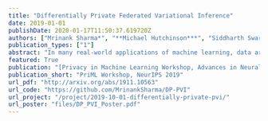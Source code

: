 ```yaml
---
title: "Differentially Private Federated Variational Inference"
date: 2019-01-01
publishDate: 2020-01-17T11:50:37.619720Z
authors: ["Mrinank Sharma*", "**Michael Hutchinson***", "Siddharth Swaroop", "Antti Honkela", "Richard E Turner"]
publication_types: ["1"]
abstract: "In many real-world applications of machine learning, data are distributed across many clients and cannot leave the devices they are stored on. Furthermore, each client's data, computational resources and communication constraints may be very different. This setting is known as federated learning, in which privacy is a key concern. Differential privacy is commonly used to provide mathematical privacy guarantees. This work, to the best of our knowledge, is the first to consider federated, differentially private, Bayesian learning. We build on Partitioned Variational Inference (PVI) which was recently developed to support approximate Bayesian inference in the federated setting. We modify the client-side optimisation of PVI to provide an ($backslashepsilon$, $backslashdelta$)-DP guarantee. We show that it is possible to learn moderately private logistic regression models in the federated setting that achieve similar performance to models trained non-privately on centralised data."
featured: True
publication: "[Privacy in Machine Learning Workshop, Advances in Neural Information Processing Systems 2019](https://priml-workshop.github.io/priml2019/)"
publication_short: "PriML Workshop, NeurIPS 2019"
url_pdf: "http://arxiv.org/abs/1911.10563"
url_code: "https://github.com/MrinankSharma/DP-PVI"
url_project: "/project/2019-10-01-differentially-private-pvi/"
url_poster: "files/DP_PVI_Poster.pdf"
---
```


